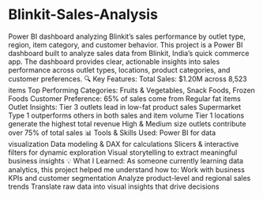 # Blinkit-Sales-Analysis
Power BI dashboard analyzing Blinkit’s sales performance by outlet type, region, item category, and customer behavior.
This project is a Power BI dashboard built to analyze sales data from Blinkit, India’s quick commerce app. The dashboard provides clear, actionable insights into sales performance across outlet types, locations, product categories, and customer preferences.
🔍 Key Features:
Total Sales: $1.20M across 8,523 items
Top Performing Categories: Fruits & Vegetables, Snack Foods, Frozen Foods
Customer Preference: 65% of sales come from Regular fat items
Outlet Insights:
Tier 3 outlets lead in low-fat product sales
Supermarket Type 1 outperforms others in both sales and item volume
Tier 1 locations generate the highest total revenue
High & Medium size outlets contribute over 75% of total sales
📊 Tools & Skills Used:
Power BI for data visualization
Data modeling & DAX for calculations
Slicers & interactive filters for dynamic exploration
Visual storytelling to extract meaningful business insights
💡 What I Learned:
As someone currently learning data analytics, this project helped me understand how to:
Work with business KPIs and customer segmentation
Analyze product-level and regional sales trends
Translate raw data into visual insights that drive decisions
